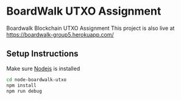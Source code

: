 # BoardWalk UTXO Assignment
Boardwalk Blockchain UTXO Assignment
This project is also live at https://boardwalk-group5.herokuapp.com/

## Setup Instructions
Make sure [Nodejs](https://nodejs.org/en/) is installed
```bash
cd node-boardwalk-utxo
npm install
npm run debug
```
